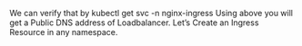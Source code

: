 We can verify that by
kubectl get svc -n nginx-ingress
Using above you will get a Public DNS address of Loadbalancer. Let’s Create an Ingress Resource in any namespace.
